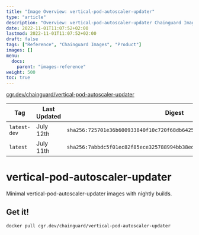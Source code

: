 ```yaml
---
title: "Image Overview: vertical-pod-autoscaler-updater"
type: "article"
description: "Overview: vertical-pod-autoscaler-updater Chainguard Image"
date: 2022-11-01T11:07:52+02:00
lastmod: 2022-11-01T11:07:52+02:00
draft: false
tags: ["Reference", "Chainguard Images", "Product"]
images: []
menu:
  docs:
    parent: "images-reference"
weight: 500
toc: true
---
```


[cgr.dev/chainguard/vertical-pod-autoscaler-updater](https://github.com/chainguard-images/images/tree/main/images/vertical-pod-autoscaler-updater)

| Tag          | Last Updated | Digest                                                                    |
|--------------|--------------|---------------------------------------------------------------------------|
| `latest-dev` | July 12th    | `sha256:725701e36b600933840f10c720f68db642591daf139b28379cad5191c5de2fb8` |
| `latest`     | July 11th    | `sha256:7abbdc5f01ec82f85ece325788994bb38edfaf9ff2e7855d9f247d2ec6f89eb1` |

# vertical-pod-autoscaler-updater

Minimal vertical-pod-autoscaler-updater images with nightly builds.

## Get it!

```shell
docker pull cgr.dev/chainguard/vertical-pod-autoscaler-updater
```